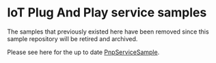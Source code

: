 # IoT Plug And Play service samples
The samples that previously existed here have been removed since this sample repository will be retired and archived.

Please see here for the up to date [PnpServiceSample](https://github.com/Azure/azure-iot-sdk-csharp/blob/main/readme.md#samples).
